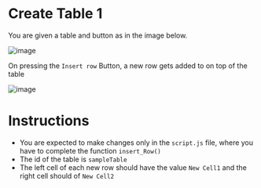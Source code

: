 # Create Table 1
You are given a table and button as in the image below.

![image](https://user-images.githubusercontent.com/78275204/224334916-5a363c16-5d0b-41aa-b4ee-5aeacb08ec57.png)

On pressing the `Insert row` Button, a new row gets added to on top of the table

![image](https://user-images.githubusercontent.com/78275204/224338070-fd4f64d3-d488-4f5c-8d2c-7afcf23a8887.png)

# Instructions 
- You are expected to make changes only in the `script.js` file, where you have to complete the function `insert_Row()`
- The id of the table is `sampleTable`
- The left cell of each new row should have the value `New Cell1` and the right cell should of `New Cell2`
